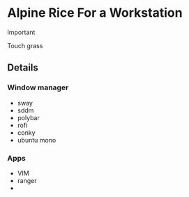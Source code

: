 # Alpine Rice For a Workstation

> [!IMPORTANT]
>
> Touch grass

## Details

### Window manager


* sway
* sddm
* polybar
* rofi
* conky
* ubuntu mono

### Apps

* VIM
* ranger
* 
